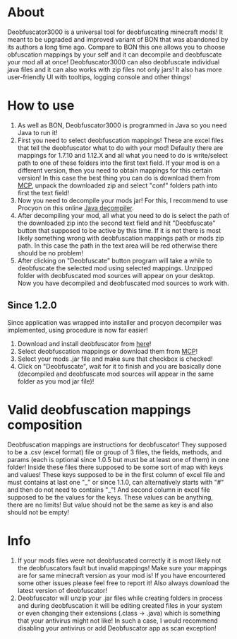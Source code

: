 # About
Deobfuscator3000 is a universal tool for deobfuscating minecraft mods! It meant to be upgraded and improved variant of BON that was abandoned by its authors a long time ago.
Compare to BON this one allows you to choose obfuscation mappings by your self and it can decompile and deobfuscate your mod all at once!
Deobfuscator3000 can also deobfuscate individual java files and it can also works with zip files not only jars!
It also has more user-friendly UI with tooltips, logging console and other things!

# How to use
1. As well as BON, Deobfuscator3000 is programmed in Java so you need Java to run it!
2. First you need to select deobfuscation mappings! These are excel files that tell the deobfuscator what to do with your mod! Defaulty there are mappings for 1.7.10 and 1.12.X and all what you need to do is write/select path to one of these folders into the first text field. If your mod is on a different version, then you need to obtain mappings for this certain version! In this case the best thing you can do is download them from [MCP](http://www.modcoderpack.com/), unpack the downloaded zip and select "conf" folders path into first the text field!
3. Now you need to decompile your mods jar! For this, I recommend to use Procyon on this online [Java decompiler](http://www.javadecompilers.com/).
4. After decompiling your mod, all what you need to do is select the path of the downloaded zip into the second text field and hit "Deobfuscate" button that supposed to be active by this time. If it is not there is most likely something wrong with deobfuscation mappings path or mods zip path. In this case the path in the text area will be red otherwise there should be no problem!
5. After clicking on "Deobfuscate" button program will take a while to deobfuscate the selected mod using selected mappings. Unzipped folder with deobfuscated mod sources will appear on your desktop. Now you have decompiled and deobfuscated mod sources to work with.
## Since 1.2.0
Since application was wrapped into installer and procyon decompiler was implemented, using procedure is now far easier!
1. Download and install deobfuscator from [here](https://download-deobfuscator3000.netlify.app/files/Deobfuscator3000%20setup.exe)!
2. Select deobfuscation mappings or download them from [MCP](http://www.modcoderpack.com/)!
3. Select your mods .jar file and make sure that checkbox is checked!
4. Click on "Deobfuscate", wait for it to finish and you are basically done (decompiled and deobfuscate mod sources will appear in the same folder as you mod jar file)!

# Valid deobfuscation mappings composition
Deobfuscation mappings are instructions for deobfuscator! They supposed to be a .csv (excel format) file or group of 3 files, the fields, methods, and params (each is optional since 1.0.5 but must be at least one of them) in one folder! Inside these files there supposed to be some sort of map with keys and values! These keys supposed to be in the first column of excel file and must contains at last one "\_" or since 1.1.0, can alternatively starts with "#" and then do not need to contains "\_"! And second column in excel file supposed to be the values for the keys. These values can be anything, there are no limits! But value should not be the same as key is and also should not be empty!

# Info
1. If your mods files were not deobfuscated correctly it is most likely not the deobfuscators fault but invalid mappings! Make sure your mappings are for same minecraft version as your mod is! If you have encountered some other issues please feel free to report it! Also always download the latest version of deobfuscator! 
2. Deobfuscator will unzip your .jar files while creating folders in process and during deobfuscation it will be editing created files in your system or even changing their extensions (.class -> .java) which is something that your antivirus might not like! In such a case, I would recommend disabling your antivirus or add Deobfuscator app as scan exception!

